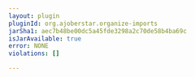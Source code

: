 ```yaml
---
layout: plugin
pluginId: org.ajoberstar.organize-imports
jarSha1: aec7b48be00dc5a45fde3298a2c70de58b4ba69c
isJarAvailable: true
error: NONE
violations: []

---
```

